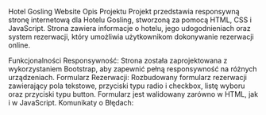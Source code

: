 Hotel Gosling Website
Opis Projektu
Projekt przedstawia responsywną stronę internetową dla Hotelu Gosling, stworzoną za pomocą HTML, CSS i JavaScript. Strona zawiera informacje o hotelu, jego udogodnieniach oraz system rezerwacji, który umożliwia użytkownikom dokonywanie rezerwacji online.

Funkcjonalności
Responsywność: Strona została zaprojektowana z wykorzystaniem Bootstrap, aby zapewnić pełną responsywność na różnych urządzeniach.
Formularz Rezerwacji: Rozbudowany formularz rezerwacji zawierający pola tekstowe, przyciski typu radio i checkbox, listę wyboru oraz przyciski typu button. Formularz jest walidowany zarówno w HTML, jak i w JavaScript.
Komunikaty o Błędach:
